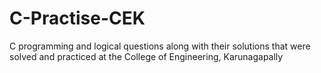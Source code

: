 # C-Practise-CEK
 C programming and logical questions along with their solutions that were solved and practiced at the College of Engineering, Karunagapally
